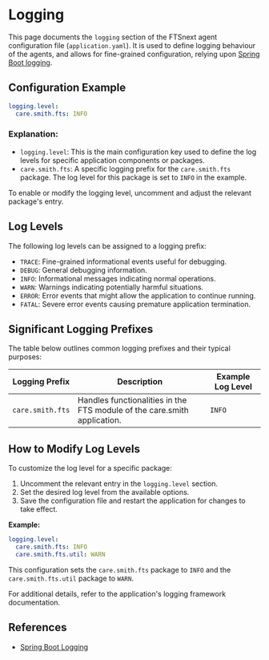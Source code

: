 # Logging <Badge type="tip" text="All Agents" /> <Badge type="tip" text="Optional" /> <Badge type="warning" text="Since 5.0" />

This page documents the `logging` section of the FTSnext agent configuration file
(`application.yaml`). It is used to define logging behaviour of the agents, and allows
for fine-grained configuration, relying upon [Spring Boot logging][spring-logging].

## Configuration Example

```yaml
logging.level:
  care.smith.fts: INFO
```

### Explanation:

* `logging.level`: This is the main configuration key used to define the log levels for specific
  application components or packages.
* `care.smith.fts`: A specific logging prefix for the `care.smith.fts` package. The log level
  for this package is set to `INFO` in the example.

To enable or modify the logging level, uncomment and adjust the relevant package's entry.

## Log Levels

The following log levels can be assigned to a logging prefix:

* `TRACE`: Fine-grained informational events useful for debugging.
* `DEBUG`: General debugging information.
* `INFO`: Informational messages indicating normal operations.
* `WARN`: Warnings indicating potentially harmful situations.
* `ERROR`: Error events that might allow the application to continue running.
* `FATAL`: Severe error events causing premature application termination.

## Significant Logging Prefixes

The table below outlines common logging prefixes and their typical purposes:

| **Logging Prefix** | **Description**                                                          | **Example Log Level** |
|--------------------|--------------------------------------------------------------------------|-----------------------|
| `care.smith.fts`   | Handles functionalities in the FTS module of the care.smith application. | `INFO`                |

## How to Modify Log Levels

To customize the log level for a specific package:

1. Uncomment the relevant entry in the `logging.level` section.
2. Set the desired log level from the available options.
3. Save the configuration file and restart the application for changes to take effect.

**Example:**

```yaml
logging.level:
  care.smith.fts: INFO
  care.smith.fts.util: WARN
```

This configuration sets the `care.smith.fts` package to `INFO` and the `care.smith.fts.util` package
to `WARN`.

For additional details, refer to the application's logging framework documentation.

## References

* [Spring Boot Logging][spring-logging]

[spring-logging]: https://docs.spring.io/spring-boot/reference/features/logging.html

